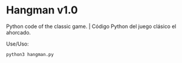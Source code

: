 # Hangman v1.0
Python code of the classic game. | Código Python del juego clásico el ahorcado.

Use/Uso:

	python3 hangman.py
